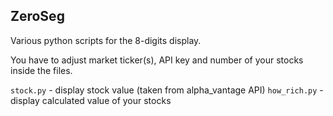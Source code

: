 ## ZeroSeg

Various python scripts for the 8-digits display.

You have to adjust market ticker(s), API key and number of your stocks inside the files.

```stock.py``` - display stock value (taken from alpha_vantage API)
```how_rich.py``` - display calculated value of your stocks
